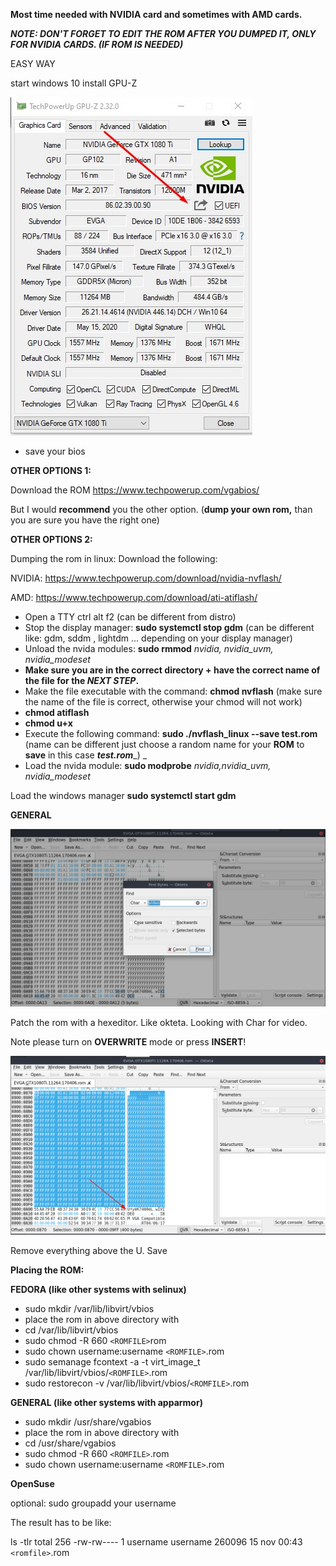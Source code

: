 **Most time needed with NVIDIA card and sometimes with AMD cards.**

**_NOTE: DON'T FORGET TO EDIT THE ROM AFTER YOU DUMPED IT, ONLY FOR NVIDIA CARDS. (IF ROM IS NEEDED)_**

EASY WAY

start windows 10 install GPU-Z

![image](uploads/fc5745a7ff92aa34bf3db2abb7a8b997/image.png)

* save your bios

**OTHER OPTIONS 1:**

Download the ROM <https://www.techpowerup.com/vgabios/>

But I would **recommend** you the other option. (**dump your own rom,** than you are sure you have the right one)

**OTHER OPTIONS 2:**

Dumping the rom in linux: Download the following:

NVIDIA: <https://www.techpowerup.com/download/nvidia-nvflash/>

AMD: <https://www.techpowerup.com/download/ati-atiflash/>

* Open a TTY ctrl alt f2 (can be different from distro)
* Stop the display manager: **sudo systemctl stop gdm** (can be different like: gdm, sddm , lightdm ... depending on your display manager)
* Unload the nvida modules: **sudo rmmod** _nvidia, nvidia_uvm, nvidia_modeset_
* **Make sure you are in the correct directory + have the correct name of the file for the _NEXT STEP_.**
* Make the file executable with the command: **chmod nvflash** (make sure the name of the file is correct, otherwise your chmod will not work)
* **chmod atiflash**
* **chmod u+x**
* Execute the following command: **sudo ./nvflash_linux --save test.rom** (name can be different just choose a random name for your **ROM** to **save** in this case **_test.rom_**_) _
* Load the nvida module: **sudo modprobe** _nvidia,nvidia_uvm, nvidia_modeset_

Load the windows manager **sudo systemctl start gdm**

**GENERAL**

![image](uploads/33a1a4a56bd6b6b7cd9e1b17d8fa6a48/image.png)

Patch the rom with a hexeditor. Like okteta. Looking with Char for video.

Note please turn on **OVERWRITE** mode or press **INSERT**!

![image](uploads/b56e21f062af2d86374656bb5df541d2/image.png)

Remove everything above the U. Save

**Placing the ROM:**

**FEDORA (like other systems with selinux)**

- sudo mkdir /var/lib/libvirt/vbios
- place the rom in above directory with
- cd /var/lib/libvirt/vbios
- sudo chmod -R 660 `<ROMFILE>`rom
- sudo chown username:username `<ROMFILE>`.rom
- sudo semanage fcontext -a -t virt_image_t /var/lib/libvirt/vbios/`<ROMFILE>`.rom
- sudo restorecon -v /var/lib/libvirt/vbios/`<ROMFILE>`.rom

**GENERAL (like other systems with apparmor)**

* sudo mkdir /usr/share/vgabios
* place the rom in above directory with
* cd /usr/share/vgabios
* sudo chmod -R 660 `<ROMFILE>`.rom
* sudo chown username:username `<ROMFILE>`.rom

**OpenSuse**

optional: sudo groupadd your username

The result has to be like:

ls -tlr total 256 -rw-rw---- 1 username username 260096 15 nov 00:43 `<romfile>`.rom